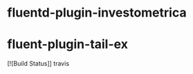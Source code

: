 fluentd-plugin-investometrica
=============================
# fluent-plugin-tail-ex

[![Build Status]] travis
